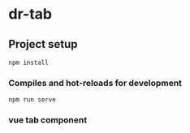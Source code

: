 # dr-tab

## Project setup
```
npm install
```

### Compiles and hot-reloads for development
```
npm run serve
```

### vue tab component
